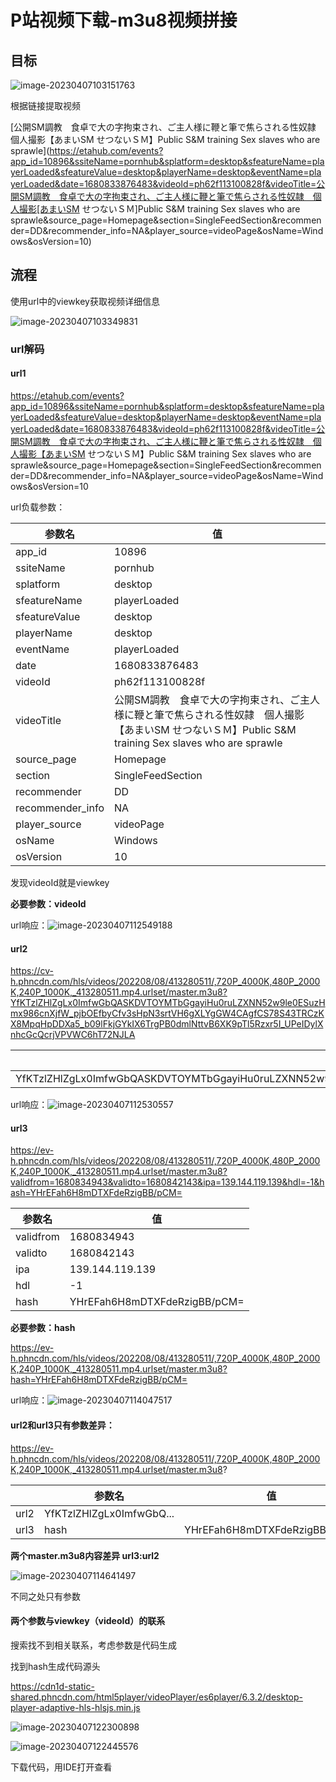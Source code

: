 # P站视频下载-m3u8视频拼接

## 目标

![image-20230407103151763](pics/image-20230407103151763.png)

根据链接提取视频

[公開SM調教　食卓で大の字拘束され、ご主人様に鞭と筆で焦らされる性奴隷　個人撮影【あまいSM せつないＳＭ】Public S&amp;M training Sex slaves who are sprawle](https://etahub.com/events?app_id=10896&ssiteName=pornhub&splatform=desktop&sfeatureName=playerLoaded&sfeatureValue=desktop&playerName=desktop&eventName=playerLoaded&date=1680833876483&videoId=ph62f113100828f&videoTitle=公開SM調教　食卓で大の字拘束され、ご主人様に鞭と筆で焦らされる性奴隷　個人撮影[あまいSM せつないＳＭ]Public S&amp;M training Sex slaves who are sprawle&source_page=Homepage&section=SingleFeedSection&recommender=DD&recommender_info=NA&player_source=videoPage&osName=Windows&osVersion=10)

## 流程

使用url中的viewkey获取视频详细信息

![image-20230407103349831](pics/image-20230407103349831.png)

### url解码

#### url1

https://etahub.com/events?app_id=10896&ssiteName=pornhub&splatform=desktop&sfeatureName=playerLoaded&sfeatureValue=desktop&playerName=desktop&eventName=playerLoaded&date=1680833876483&videoId=ph62f113100828f&videoTitle=公開SM調教　食卓で大の字拘束され、ご主人様に鞭と筆で焦らされる性奴隷　個人撮影【あまいSM せつないＳＭ】Public S&amp;M training Sex slaves who are sprawle&source_page=Homepage&section=SingleFeedSection&recommender=DD&recommender_info=NA&player_source=videoPage&osName=Windows&osVersion=10

url负载参数：

| 参数名           | 值                                                           |
| ---------------- | ------------------------------------------------------------ |
| app_id           | 10896                                                        |
| ssiteName        | pornhub                                                      |
| splatform        | desktop                                                      |
| sfeatureName     | playerLoaded                                                 |
| sfeatureValue    | desktop                                                      |
| playerName       | desktop                                                      |
| eventName        | playerLoaded                                                 |
| date             | 1680833876483                                                |
| videoId          | ph62f113100828f                                              |
| videoTitle       | 公開SM調教　食卓で大の字拘束され、ご主人様に鞭と筆で焦らされる性奴隷　個人撮影【あまいSM せつないＳＭ】Public S&amp;M training Sex slaves who are sprawle |
| source_page      | Homepage                                                     |
| section          | SingleFeedSection                                            |
| recommender      | DD                                                           |
| recommender_info | NA                                                           |
| player_source    | videoPage                                                    |
| osName           | Windows                                                      |
| osVersion        | 10                                                           |

发现videoId就是viewkey

**必要参数：videoId**

url响应：![image-20230407112549188](pics/image-20230407112549188.png)

#### url2

https://cv-h.phncdn.com/hls/videos/202208/08/413280511/,720P_4000K,480P_2000K,240P_1000K,_413280511.mp4.urlset/master.m3u8?YfKTzlZHlZgLx0ImfwGbQASKDVTOYMTbGgayiHu0ruLZXNN52w9le0ESuzHmx986cnXjfW_pjbOEfbyCfv3sHpN3srtVH6gXLYgGW4CAgfCS78S43TRCzKX8MpqHpDDXa5_b09lFkjGYkIX6TrgPB0dmlNttvB6XK9pTl5Rzxr5I_UPeIDylXnhcGcQcrjVPVWC6hT72NJLA

| 参数名                                                       | 值   |
| ------------------------------------------------------------ | ---- |
| YfKTzlZHlZgLx0ImfwGbQASKDVTOYMTbGgayiHu0ruLZXNN52w9le0ESuzHmx986cnXjfW_pjbOEfbyCfv3sHpN3srtVH6gXLYgGW4CAgfCS78S43TRCzKX8MpqHpDDXa5_b09lFkjGYkIX6TrgPB0dmlNttvB6XK9pTl5Rzxr5I_UPeIDylXnhcGcQcrjVPVWC6hT72NJLA |      |

url响应：![image-20230407112530557](pics/image-20230407112530557.png)

#### url3

https://ev-h.phncdn.com/hls/videos/202208/08/413280511/,720P_4000K,480P_2000K,240P_1000K,_413280511.mp4.urlset/master.m3u8?validfrom=1680834943&validto=1680842143&ipa=139.144.119.139&hdl=-1&hash=YHrEFah6H8mDTXFdeRzigBB/pCM=

| 参数名    | 值                           |
| --------- | ---------------------------- |
| validfrom | 1680834943                   |
| validto   | 1680842143                   |
| ipa       | 139.144.119.139              |
| hdl       | -1                           |
| hash      | YHrEFah6H8mDTXFdeRzigBB/pCM= |

**必要参数：hash**

https://ev-h.phncdn.com/hls/videos/202208/08/413280511/,720P_4000K,480P_2000K,240P_1000K,_413280511.mp4.urlset/master.m3u8?hash=YHrEFah6H8mDTXFdeRzigBB/pCM=

url响应：![image-20230407114047517](pics/image-20230407114047517.png)

#### url2和url3只有参数差异：

https://ev-h.phncdn.com/hls/videos/202208/08/413280511/,720P_4000K,480P_2000K,240P_1000K,_413280511.mp4.urlset/master.m3u8?

|      | 参数名                   | 值                           |
| ---- | ------------------------ | ---------------------------- |
| url2 | YfKTzlZHlZgLx0ImfwGbQ... |                              |
| url3 | hash                     | YHrEFah6H8mDTXFdeRzigBB/pCM= |

**两个master.m3u8内容差异 url3:url2**

![image-20230407114641497](pics/image-20230407114641497.png)

不同之处只有参数

#### 两个参数与viewkey（videoId）的联系

搜索找不到相关联系，考虑参数是代码生成

找到hash生成代码源头

https://cdn1d-static-shared.phncdn.com/html5player/videoPlayer/es6player/6.3.2/desktop-player-adaptive-hls-hlsjs.min.js

![image-20230407122300898](pics/image-20230407122300898.png)

![image-20230407122445576](pics/image-20230407122445576.png)

下载代码，用IDE打开查看

